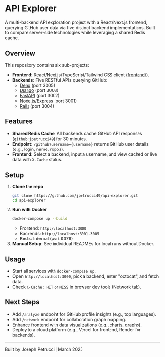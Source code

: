 # API Explorer

A multi-backend API exploration project with a React/Next.js frontend, querying GitHub user data via five distinct backend implementations. Built to compare server-side technologies while leveraging a shared Redis cache.

## Overview

This repository contains six sub-projects:
- **Frontend**: React/Next.js/TypeScript/Tailwind CSS client ([frontend/](frontend/)).
- **Backends**: Five RESTful APIs querying GitHub:
  - [Deno](api-explorer-deno/) (port 3005)
  - [Django](api-explorer-django/) (port 3003)
  - [FastAPI](api-explorer-fastapi/) (port 3002)
  - [Node.js/Express](api-explorer-node/) (port 3001)
  - [Rails](api-explorer-rails/) (port 3004)

## Features

- **Shared Redis Cache**: All backends cache GitHub API responses (`github:jpetrucci49`) for 30 minutes.
- **Endpoint**: `/github?username={username}` returns GitHub user details (e.g., login, name, repos).
- **Frontend**: Select a backend, input a username, and view cached or live data with `X-Cache` status.

## Setup

1. **Clone the repo**  
   ```bash
   git clone https://github.com/jpetrucci49/api-explorer.git
   cd api-explorer
   ```
2. **Run with Docker**  
   ```bash
   docker-compose up --build
   ```
   - Frontend: `http://localhost:3000`
   - Backends: `http://localhost:3001-3005`
   - Redis: Internal (port 6379)
3. **Manual Setup**: See individual READMEs for local runs without Docker.

## Usage

- Start all services with `docker-compose up`.
- Open `http://localhost:3000`, pick a backend, enter "octocat", and fetch data.
- Check `X-Cache: HIT` or `MISS` in browser dev tools (Network tab).

## Next Steps

- Add `/analyze` endpoint for GitHub profile insights (e.g., top languages).
- Add `/network` endpoint for collaboration graph mapping.
- Enhance frontend with data visualizations (e.g., charts, graphs).
- Deploy to a cloud platform (e.g., Vercel for frontend, Render for backends).

---
Built by Joseph Petrucci | March 2025